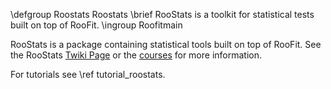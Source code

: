 \defgroup Roostats Roostats
\brief  RooStats is a toolkit for statistical tests built on top of RooFit.
\ingroup Roofitmain

RooStats is a package containing statistical tools built on top of RooFit.
See the RooStats [Twiki Page](https://twiki.cern.ch/twiki/bin/view/RooStats/WebHome) or the [courses](https://root.cern.ch/courses) for more information.

For tutorials see \ref tutorial_roostats. 
